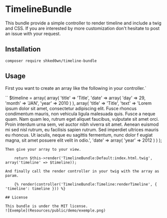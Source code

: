 # TimelineBundle

This bundle provide a simple controller to render timeline and include a twig and CSS. If you are interested by more customization don't hesitate to post an issue with your request.
 
## Installation

    composer require shked0wn/timeline-bundle
    
## Usage

First you want to create an array like the following in your controller.`

``
$timeline = array(
                array(
                    'title' => 'Title',
                    'date' => array(
                        'day' => 29,
                        'month' => 'JAN',
                        'year' => 2010
                    )
                ),
                array(
                    'title' => 'Title',
                    'text' => 'Lorem ipsum dolor sit amet, consectetur adipiscing elit. Fusce rhoncus condimentum mauris,
                    non vehicula ligula malesuada quis. Fusce a neque quam. Nam quam leo, rutrum eget aliquet faucibus, vulputate
                    sit amet orci. Proin interdum urna sem, vel auctor nibh viverra sit amet. Aenean euismod mi sed nisl rutrum, eu
                    facilisis sapien rutrum. Sed imperdiet ultrices mauris eu rhoncus. Ut iaculis, neque eu sagittis fermentum, nunc dolor f
                    eugiat magna, sit amet posuere elit velit in odio.',
                    'date' => array(
                        'year' => 2012
                    )
                )
            );
```
Then give your array to your view.

    return $this->render('TimelineBundle:Default:index.html.twig', array('timeline' => $timeline));
    
And finally call the render controller in your twig with the array as param.
    
    {% render(controller('TimelineBundle:Timeline:renderTimeline', { 'timeline': timeline })) %}

## License 

This bundle is under the MIT license.
![Exemple](Resources/public/demo/exemple.png)

